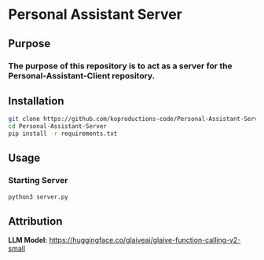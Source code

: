 # Personal Assistant Server

## Purpose
### The purpose of this repository is to act as a server for the Personal-Assistant-Client repository.

## Installation
```bash
git clone https://github.com/koproductions-code/Personal-Assistant-Server
cd Personal-Assistant-Server
pip install -r requirements.txt
```

## Usage
### Starting Server
```bash
python3 server.py
```

## Attribution

**LLM Model:** https://huggingface.co/glaiveai/glaive-function-calling-v2-small
